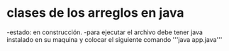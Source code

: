
<h1> clases de los arreglos en java </h1>

-estado: en construcción.
-para ejecutar el archivo debe tener java instalado en su maquina y colocar el siguiente comando
'''java app.java'''
